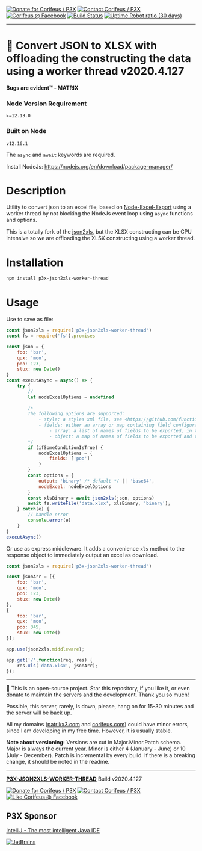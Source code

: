 [//]: #@corifeus-header

 

[![Donate for Corifeus / P3X](https://img.shields.io/badge/Donate-Corifeus-003087.svg)](https://paypal.me/patrikx3) [![Contact Corifeus / P3X](https://img.shields.io/badge/Contact-P3X-ff9900.svg)](https://www.patrikx3.com/en/front/contact) [![Corifeus @ Facebook](https://img.shields.io/badge/Facebook-Corifeus-3b5998.svg)](https://www.facebook.com/corifeus.software)  [![Build Status](https://api.travis-ci.com/patrikx3/json2xls-worker-thread.svg?branch=master)](https://travis-ci.com/patrikx3/json2xls-worker-thread)
[![Uptime Robot ratio (30 days)](https://img.shields.io/uptimerobot/ratio/m780749701-41bcade28c1ea8154eda7cca.svg)](https://uptimerobot.patrikx3.com/)



---
# 📡 Convert JSON to XLSX with offloading the constructing the data using a worker thread v2020.4.127



**Bugs are evident™ - MATRIX️**
    

### Node Version Requirement
```
>=12.13.0
```

### Built on Node
```
v12.16.1
```

The ```async``` and ```await``` keywords are required.

Install NodeJs:
https://nodejs.org/en/download/package-manager/



# Description

                        
[//]: #@corifeus-header:end


Utility to convert json to an excel file, based on [Node-Excel-Export](https://github.com/functionscope/Node-Excel-Export) using a worker thread by not blocking the NodeJs event loop using `async` functions and options.

  
This is a totally fork of the [json2xls](https://github.com/rikkertkoppes/json2xls), but the XLSX constructing can be CPU intensive so we are offloading the XLSX constructing using a worker thread.

# Installation

```bash
npm install p3x-json2xls-worker-thread
```

# Usage

Use to save as file:

```js
const json2xls = require('p3x-json2xls-worker-thread')
const fs = require('fs').promises

const json = {
    foo: 'bar',
    qux: 'moo',
    poo: 123,
    stux: new Date()
}
const executAsync = async() => {    
    try {
        // 
        let nodeExcelOptions = undefined
        
        /*
        The following options are supported:       
            - style: a styles xml file, see <https://github.com/functionscope/Node-Excel-Export>
            - fields: either an array or map containing field configuration:
                - array: a list of names of fields to be exported, in that order
                - object: a map of names of fields to be exported and the types of those fields. Supported types are 'number','string','bool'
        */
        if (ifSomeConditionIsTrue) {
            nodeExcelOptions = {
                fields: ['poo']
            }       
        }
        const options = {
            output: 'binary' /* default */ || 'base64',
            nodeExcel: nodeExcelOptions
        }       
        const xlsBinary = await json2xls(json, options)
        await fs.writeFile('data.xlsx', xlsBinary, 'binary');
    } catch(e) {
        // handle error
        console.error(e)
    }      
}
executAsync()
```

Or use as express middleware. It adds a convenience `xls` method to the response object to immediately output an excel as download.

```js
const json2xls = require('p3x-json2xls-worker-thread')

const jsonArr = [{
    foo: 'bar',
    qux: 'moo',
    poo: 123,
    stux: new Date()
},
{
    foo: 'bar',
    qux: 'moo',
    poo: 345,
    stux: new Date()
}];

app.use(json2xls.middleware);

app.get('/',function(req, res) {
    res.xls('data.xlsx', jsonArr);
});
```


[//]: #@corifeus-footer

---

🙏 This is an open-source project. Star this repository, if you like it, or even donate to maintain the servers and the development. Thank you so much!

Possible, this server, rarely, is down, please, hang on for 15-30 minutes and the server will be back up.

All my domains ([patrikx3.com](https://patrikx3.com) and [corifeus.com](https://corifeus.com)) could have minor errors, since I am developing in my free time. However, it is usually stable.

**Note about versioning:** Versions are cut in Major.Minor.Patch schema. Major is always the current year. Minor is either 4 (January - June) or 10 (July - December). Patch is incremental by every build. If there is a breaking change, it should be noted in the readme.


---

[**P3X-JSON2XLS-WORKER-THREAD**](https://pages.corifeus.com/json2xls-worker-thread) Build v2020.4.127

[![Donate for Corifeus / P3X](https://img.shields.io/badge/Donate-Corifeus-003087.svg)](https://www.paypal.com/cgi-bin/webscr?cmd=_s-xclick&hosted_button_id=QZVM4V6HVZJW6)  [![Contact Corifeus / P3X](https://img.shields.io/badge/Contact-P3X-ff9900.svg)](https://www.patrikx3.com/en/front/contact) [![Like Corifeus @ Facebook](https://img.shields.io/badge/LIKE-Corifeus-3b5998.svg)](https://www.facebook.com/corifeus.software)


## P3X Sponsor

[IntelliJ - The most intelligent Java IDE](https://www.jetbrains.com/?from=patrikx3)

[![JetBrains](https://cdn.corifeus.com/assets/svg/jetbrains-logo.svg)](https://www.jetbrains.com/?from=patrikx3)




[//]: #@corifeus-footer:end
